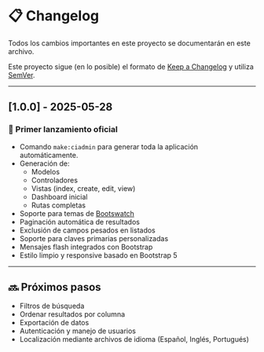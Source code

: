 # 📋 Changelog

Todos los cambios importantes en este proyecto se documentarán en este archivo.

Este proyecto sigue (en lo posible) el formato de [Keep a Changelog](https://keepachangelog.com/es-ES/1.1.0/) y utiliza [SemVer](https://semver.org/lang/es/).

---

## [1.0.0] - 2025-05-28
### 🎉 Primer lanzamiento oficial

- Comando `make:ciadmin` para generar toda la aplicación automáticamente.
- Generación de:
  - Modelos
  - Controladores
  - Vistas (index, create, edit, view)
  - Dashboard inicial
  - Rutas completas
- Soporte para temas de [Bootswatch](https://bootswatch.com)
- Paginación automática de resultados
- Exclusión de campos pesados en listados
- Soporte para claves primarias personalizadas
- Mensajes flash integrados con Bootstrap
- Estilo limpio y responsive basado en Bootstrap 5

---

## 🔜 Próximos pasos

- Filtros de búsqueda
- Ordenar resultados por columna
- Exportación de datos
- Autenticación y manejo de usuarios
- Localización mediante archivos de idioma (Español, Inglés, Portugués)
